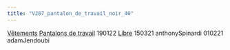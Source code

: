 ```yaml
---
title: "V287_pantalon_de_travail_noir_40"
---
```


[Vêtements](notes/equipements/L_Vetements.md) [Pantalons de travail](notes/equipements/vetements/V_PantalonsDeTravail.md) 190122 [Libre](notes/statut/S_Libre.md)
150321 anthonySpinardi
010221 adamJendoubi